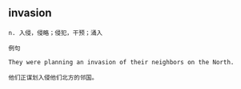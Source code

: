 ## invasion
```
n. 入侵，侵略；侵犯，干预；涌入

例句

They were planning an invasion of their neighbors on the North.

他们正谋划入侵他们北方的邻国。
```